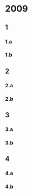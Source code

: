 
# 2009

## 1

### 1.a
### 1.b

## 2

### 2.a
### 2.b

## 3

### 3.a
### 3.b

## 4

### 4.a
### 4.b



